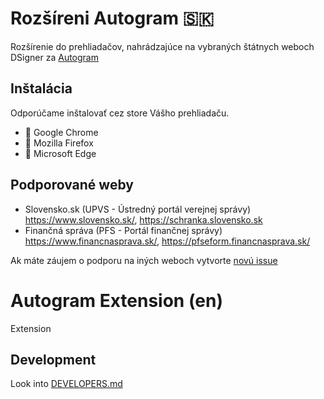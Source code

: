 # Rozšíreni Autogram 🇸🇰

Rozšírenie do prehliadačov, nahrádzajúce na vybraných štátnych weboch DSigner za [Autogram](https://github.com/slovensko-digital/autogram)

## Inštalácia

Odporúčame inštalovať cez store Vášho prehliadaču.

- 🐶 Google Chrome
- 🦊 Mozilla Firefox
- 🐠 Microsoft Edge

## Podporované weby

- Slovensko.sk (UPVS - Ústredný portál verejnej správy) https://www.slovensko.sk/, https://schranka.slovensko.sk
- Finančná správa (PFS - Portál finančnej správy) https://www.financnasprava.sk/, https://pfseform.financnasprava.sk/

Ak máte záujem o podporu na iných weboch vytvorte [novú issue](https://github.com/slovensko-digital/autogram-extension/issues/new)

# Autogram Extension (en)

Extension

## Development

Look into [DEVELOPERS.md](DEVELOPERS.md)
